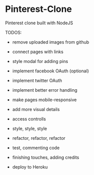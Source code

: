 # Pinterest-Clone
Pinterest clone built with NodeJS

TODOS:

- remove uploaded images from github

- connect pages with links
- style modal for adding pins
- implement facebook OAuth (optional)
- implement twitter OAuth
- implement better error handling
- make pages mobile-responsive
- add more visual details
- access controlls
- style, style, style
- refactor, refactor, refactor
- test, commenting code
- finishing touches, adding credits
- deploy to Heroku
